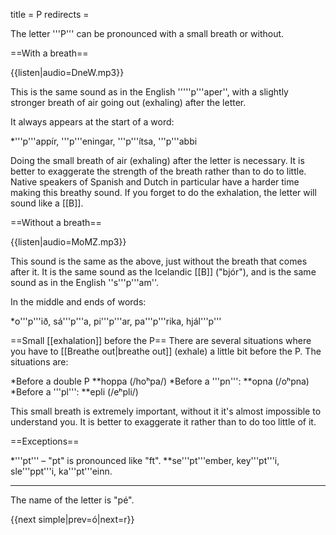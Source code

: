 title = P
redirects =
>>>>

The letter '''P''' can be pronounced with a small breath or without.

==With a breath==

{{listen|audio=DneW.mp3}}

This is the same sound as in the English '''''p'''aper'', with a slightly stronger breath of air going out (exhaling) after the letter.

It always appears at the start of a word:

*'''p'''appír, '''p'''eningar, '''p'''ítsa, '''p'''abbi

Doing the small breath of air (exhaling) after the letter is necessary. It is better to exaggerate the strength of the breath rather than to do to little. Native speakers of Spanish and Dutch in particular have a harder time making this breathy sound. If you forget to do the exhalation, the letter will sound like a [[B]]. 

==Without a breath==

{{listen|audio=MoMZ.mp3}}

This sound is the same as the above, just without the breath that comes after it. It is the same sound as the Icelandic [[B]] ("bjór"), and is the same sound as in the English ''s'''p'''am''.

In the middle and ends of words:

*o'''p'''ið, sá'''p'''a, pi'''p'''ar, pa'''p'''rika, hjál'''p'''

==Small [[exhalation]] before the P==
There are several situations where you have to [[Breathe out|breathe out]] (exhale) a little bit before the P. The situations are:

*Before a double P
**hoppa (/hoʰpa/)
*Before a '''pn''':
**opna (/oʰpna)
*Before a '''pl''':
**epli (/eʰpli/)

This small breath is extremely important, without it it's almost impossible to understand you. It is better to exaggerate it rather than to do too little of it.

==Exceptions==

*'''pt''' – "pt" is pronounced like "ft".
**se'''pt'''ember, key'''pt'''i, sle'''ppt'''i, ka'''pt'''einn.

---

The name of the letter is "pé".

{{next simple|prev=ó|next=r}}